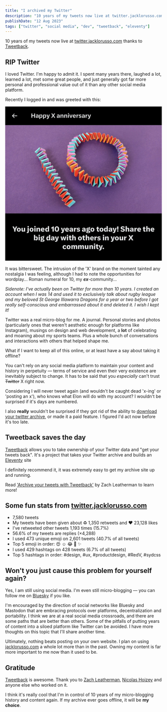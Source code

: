 ```yaml
---
title: "I archived my Twitter"
description: "10 years of my tweets now live at twitter.jacklorusso.com thanks to Tweetback"
publishDate: "12 Aug 2023"
tags: ["twitter", "social media", "dev", "tweetback", "eleventy"]
---
```


10 years of my tweets now live at [twitter.jacklorusso.com](https://twitter.jacklorusso.com) thanks to [Tweetback](https://github.com/tweetback/tweetback).

## RIP Twitter

I loved Twitter. I'm happy to admit it. I spent many years there, laughed a lot, learned a lot, met some great people, and just generally got far more personal and professional value out of it than any other social media platform.

Recently I logged in and was greeted with this:

![Screenshot from Twitter with text that reads "Happy X anniversary! You joined 10 years ago today! Share the big day with others in your X community." There is a picture with a stylised origami '10'.](./twitter-10.jpg)

It was bittersweet. The intrusion of the 'X' brand on the moment tainted any nostalgia I was feeling, although I had to note the opportunities for wordplay... Roman numeral for 10, my _**ex**_-community...

_Sidenote: I've actually been on Twitter for more than 10 years. I created an account when I was 14 and used it to exclusively talk about rugby league and my beloved St George Illawarra Dragons for a year or two before I got really self-conscious and embarrassed about it and deleted it. I wish I kept it!_

Twitter was a real micro-blog for me. A journal. Personal stories and photos (particularly ones that weren't aesthetic enough for platforms like Instagram), musings on design and web development, a **lot** of celebrating and moaning about my sports teams. Plus a whole bunch of conversations and interactions with others that helped shape me.

What if I want to keep all of this online, or at least have a say about taking it offline?

You can't rely on any social media platform to maintain your content and history in perpetuity — terms of service and even their very existence are inevitably subject to change. It has to be said that you _especially_ can't trust ~~Twitter~~ X right now.

Considering I will never tweet again (and wouldn't be caught dead 'x-ing' or 'posting an x'), who knows what Elon will do with my account? I wouldn't be surprised if it's days are numbered.

I also **really** wouldn't be surprised if they got rid of the ability to [download your twitter archive](https://help.twitter.com/en/managing-your-account/how-to-download-your-twitter-archive), or made it a paid feature. I figured I'd act now before it's too late.

## Tweetback saves the day

[Tweetback](https://github.com/tweetback/tweetback/) allows you to take ownership of your Twitter data and "get your tweets back". It's a project that takes your Twitter archive and builds an [Eleventy](https://www.11ty.dev) site

I definitely recommend it, it was extremely easy to get my archive site up and running.

Read ['Archive your tweets with Tweetback'](https://www.zachleat.com/web/tweetback/) by Zach Leatherman to learn more!

## Some fun stats from [twitter.jacklorusso.com](https://twitter.jacklorusso.com)

- 7,580 tweets
- My tweets have been given about ♻️ 1,350 retweets and ❤️ 23,128 likes
- I’ve retweeted other tweets 1,193 times (15.7%)
- 56.6% of my tweets are replies (×4,288)
- I used 473 unique emoji on 2,601 tweets (40.7% of all tweets)
- Top 5 emoji in order: 😍 ☺️ 😂 🙌 ✨
- I used 429 hashtags on 428 tweets (6.7% of all tweets)
- Top 5 hashtags in order: #design, #ux, #productdesign, #RedV, #sydcss

## Won't you just cause this problem for yourself again?

Yes, I am still using social media. I'm even still micro-blogging — you can follow me on [Bluesky](https://bsky.app/profile/jacklorusso.com) if you like.

I'm encouraged by the direction of social networks like Bluesky and Mastodon that are embracing protocols over platforms, decentralization and portability. I think we are at a real social media crossroads, and there are some paths that are better than others. Some of the pitfalls of putting years of content into a siloed platform like Twitter can be avoided. I have more thoughts on this topic that I'll share another time.

Ultimately, nothing beats posting on your own website. I plan on using [jacklorusso.com](/) a whole lot more than in the past. Owning my content is far more important to me now than it used to be.

## Gratitude

[Tweetback](https://github.com/tweetback/tweetback/) is awesome. Thank you to [Zach Leatherman](https://www.zachleat.com/web/tweetback/), [Nicolas Hoizey](https://nicolas-hoizey.com) and anyone else who worked on it.

I think it's really cool that I'm in control of 10 years of my micro-blogging history and content again. If my archive ever goes offline, it will be **my choice**.
